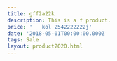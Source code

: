 ```yaml
---
title: gff2a22k
description: This is a f product.
price: '   kol 2542222222j'
date: '2018-05-01T00:00:00.000Z'
tags: Sale
layout: product2020.html
---
```


